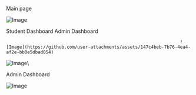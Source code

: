 Main page 

![Image](https://github.com/user-attachments/assets/150d7aa0-cebb-45b6-801d-8d6da7c22b6b)


Student Dashboard                                                    Admin Dashboard 

                                                                      ![Image](https://github.com/user-attachments/assets/147c4beb-7b76-4ea4-af2e-bb0e5dbad054)

![Image](https://github.com/user-attachments/assets/bc364bfd-a73c-49bb-ba8c-1fdbe337139a)\


Admin Dashboard 

![Image](https://github.com/user-attachments/assets/147c4beb-7b76-4ea4-af2e-bb0e5dbad054)
